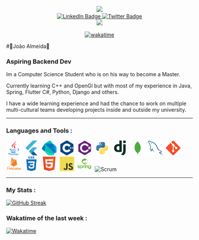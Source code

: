 <div id="header" align="center">
  <img src="https://media.giphy.com/media/5eLDrEaRGHegx2FeF2/giphy.gif" width="200"/>


<div id="badges">
  <a href="https://www.linkedin.com/in/joao-almeida-dev/">
    <img src="https://img.shields.io/badge/LinkedIn-blueviolet?style=for-the-badge&logo=linkedin&logoColor=white" alt="LinkedIn Badge"/>
  </a>
  <a href="mailto:joao.ranger@gmail.com">
    <img src="https://img.shields.io/badge/Gmail-blueviolet?style=for-the-badge&logo=Gmail&logoColor=white" alt="Twitter Badge"/>
  </a>
</div>
  
<img src="https://komarev.com/ghpvc/?username=JoaoAlmeida-dev&style=flat-square&color=blueviolet" width="100"/>  
 
[![wakatime](https://wakatime.com/badge/user/c9b748c4-5e65-4b03-88d1-6040da34d41a.svg)](https://wakatime.com/@c9b748c4-5e65-4b03-88d1-6040da34d41a)
  
</div>

#👋João Almeida👋
### Aspiring Backend Dev
Im a Computer Science Student who is on his way to become a Master.

Currently learning C++ and OpenGl but with most of my experience in Java, Spring, Flutter C#, Python, Django and others.

I have a wide learning experience and had the chance to work on multiple multi-cultural teams developing projects inside and outside my university.

---

### Languages and Tools :

<div>
  <img src="https://github.com/devicons/devicon/blob/master/icons/java/java-original.svg" title="Java" alt="Java" width="40" height="40"/>&nbsp;
  <img src="https://github.com/devicons/devicon/blob/master/icons/flutter/flutter-original.svg" title="Flutter" alt="Flutter" width="40" height="40"/>&nbsp;
  <img src="https://github.com/devicons/devicon/blob/master/icons/dart/dart-original.svg" title="Dart" alt="Dart" width="40" height="40"/>&nbsp;
  <img src="https://github.com/devicons/devicon/blob/master/icons/cplusplus/cplusplus-plain.svg" title="CPlusPlus" alt="CPP" width="40" height="40"/>&nbsp;
  <img src="https://github.com/devicons/devicon/blob/master/icons/csharp/csharp-plain.svg" title="CSharp" alt="C#" width="40" height="40"/>&nbsp;
  <img src="https://github.com/devicons/devicon/blob/master/icons/python/python-original.svg" title="Python" alt="PY3" width="40" height="40"/>&nbsp;
  <img src="https://github.com/devicons/devicon/blob/master/icons/django/django-plain.svg" title="Django" alt="Django" width="40" height="40"/>&nbsp;
  <img src="https://github.com/devicons/devicon/blob/master/icons/mongodb/mongodb-plain.svg" title="MongoDB" alt="MongoDB" width="40" height="40"/>&nbsp;
  <img src="https://github.com/devicons/devicon/blob/master/icons/mysql/mysql-plain.svg" title="MySQL"  alt="MySQL" width="40" height="40"/>&nbsp;
  <img src="https://github.com/devicons/devicon/blob/master/icons/git/git-original.svg" title="Git" alt="Git" width="40" height="40"/>
  <img src="https://github.com/devicons/devicon/blob/master/icons/firebase/firebase-plain-wordmark.svg" title="Firebase" alt="Firebase" width="40" height="40"/>&nbsp;
  <img src="https://github.com/devicons/devicon/blob/master/icons/css3/css3-plain-wordmark.svg"  title="CSS3" alt="CSS" width="40" height="40"/>&nbsp;
  <img src="https://github.com/devicons/devicon/blob/master/icons/html5/html5-original.svg" title="HTML5" alt="HTML" width="40" height="40"/>&nbsp;
  <img src="https://github.com/devicons/devicon/blob/master/icons/javascript/javascript-original.svg" title="JavaScript" alt="JavaScript" width="40" height="40"/>&nbsp;
  <img src="https://github.com/devicons/devicon/blob/master/icons/spring/spring-original-wordmark.svg" title="Spring" alt="Spring" width="40" height="40"/>&nbsp;
  <img src="https://clipground.com/images/scrum-logo-clipart.jpg" title="SCRUM" alt="Scrum" width="40" height="40"/>&nbsp;
  
</div>


---

### My Stats :
[![GitHub Streak](https://github-readme-streak-stats.herokuapp.com/?user=JoaoAlmeida-dev&count_private=true&theme=radical)](https://git.io/streak-stats)

### Wakatime of the last week :

[![Wakatime](https://github-readme-stats.vercel.app/api/wakatime?username=Joao_Almeida_dev&theme=radical)](https://github.com/anuraghazra/github-readme-stats)

